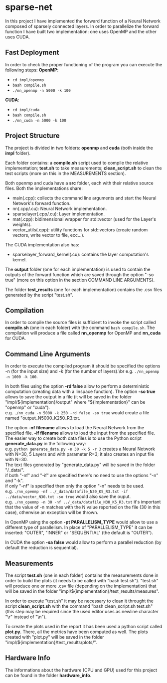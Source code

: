 # sparse-net
In this project I have implemented the forward function of a Neural Network composed of sparsely connected layers. In order to parallelize the forward function I have built two implementation: one uses OpenMP and the other uses CUDA.

## Fast Deployment
In order to check the proper functioning of the program you can execute the following steps:
**OpenMP**:
- ```cd impl/openmp```
- ```bash compile.sh```
- ```./nn_openmp -n 5000 -k 100```

**CUDA**:
- ```cd impl/cuda```
- ```bash compile.sh```
- ```./nn_cuda -n 5000 -k 100```

## Project Structure
The project is divided in two folders: **openmp** and **cuda** (both inside the **impl** folder).

Each folder contains: a **compile.sh** script used to compile the relative implementation; **test.sh** to take measurements; **clean_script.sh** to clean the test scripts (more on this in the MEASUREMENTS section).

Both openmp and cuda have a **src** folder, each with their relative source files.
Both the implementations share:
- main(.cpp): collects the command line arguments and start the Neural Network's forward function.
- nn(.cpp/.cu): Neural Network implementation.
- sparselayer(.cpp/.cu): Layer implementation.
- mat(.cpp): bidimensional wrapper for std::vector (used for the Layer's weights).
- vector_utils(.cpp): utility functions for std::vectors (create random vectors, write vector to file, ecc...).

The CUDA implementation also has:
- sparselayer_forward_kernel(.cu): contains the layer computation's kernel.

The **output** folder (one for each implementation) is used to contain the outputs of the forward function which are saved through the option "-so true" (more on this option in the section COMMAND LINE ARGUMENTS).

The folder **test_results** (one for each implementation) contains the .csv files generated by the script "test.sh".

## Compilation
In order to compile the source files is sufficient to invoke the script called **compile.sh** (one in each folder) with the command ```bash compile.sh```.
The compilation will produce a file called **nn_openmp** for OpenMP and **nn_cuda** for CUDA.

## Command Line Arguments
In order to execute the compiled program it should be specified the options -n (for the input size) and -k (for the number of layers).\br
e.g. ```./nn_openmp -n 1000 -k 100```.

In both files using the option **-rd false** allow to perform a deterministic computation (creating data with a linspace function).
The option **-so true** allows to save the output in a file (it will be saved in the folder "impl/${implementation}/output" where "${implementation}" can be "openmp" or "cuda").<br>
e.g. ```./nn_cuda -n 5000 -k 250 -rd false -so true``` would create a file named "output_N5000_K250_R3.txt.

The option **-nf filename** allows to load the Neural Network from the specified file. **-if filename** allows to load the input from the specified file.
The easier way to create both data files is to use the Python script **generate_data.py** in the following way:<br>
e.g. ```python generate_data.py -n 30 -k 5 -r 3``` creates a Neural Network with N=30, 5 Layers and with parameter R=3; it also creates an input file with N=30.<br>
The text files generated by "generate_data.py" will be saved in the folder "/_data/".<br>
if both "-nf" and "-if" are specified there's no need to use the options "-n" and "-k".<br>
if only "-nf" is specified then only the option "-n" needs to be used.<br>
e.g. ```./nn_openmp -nf ../_data/datafile_N30_K5_R3.txt -if ../data/vector_N30.txt -so true``` would also save the ouput.<br>
e.g. ```./nn_openmp -n 30 -nf ../_data/datafile_N30_K5_R3.txt``` it's important that the value of -n matches with the N value reported on the file (30 in this case), otherwise an exception will be thrown.

In OpenMP using the option **-pt PARALLELISM_TYPE** would allow to use a different type of parallelism. In place of "PARALLELISM_TYPE" it can be inserted: "OUTER", "INNER" or "SEQUENTIAL" (the default is "OUTER").

In CUDA the option **-sa false** would allow to perform a parallel reduction (by default the reduction is sequential).

## Measurements
The script **test.sh** (one in each folder) contains the measurements done in order to build the plots (it needs to be called with "bash test.sh"). "test.sh" will produce one or more .csv file (depending on the implementation) that will be saved in the folder "impl/${implementation}/test_results/measures".

In order to execute "test.sh" it may be necessary to clean it throught the script **clean_script.sh** with the command "bash clean_script.sh test.sh" (this step may be required since the used editor uses as newline character "\r" instead of "\n").

To create the plots used in the report it has been used a python script called **plot.py**. There, all the metrics have been computed as well.
The plots created with "plot.py" will be saved in the folder "impl/${implementation}/test_results/plots/".

## Hardware Info
The informations about the hardware (CPU and GPU) used for this project can be found in the folder **hardware_info**.
